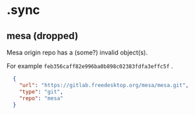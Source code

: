# .sync

## mesa (dropped)

Mesa origin repo has a (some?) invalid object(s).

For example `feb356caff82e996ba0b898c02383fdfa3effc5f` .

```json
  {
    "url": "https://gitlab.freedesktop.org/mesa/mesa.git",
    "type": "git",
    "repo": "mesa"
  }
```
